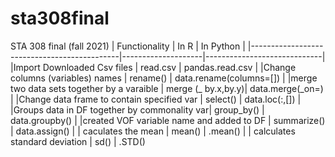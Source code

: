 # sta308final
STA 308 final (fall 2021)
| Functionality                               | In R               | In Python                   |
|---------------------------------------------|--------------------|-----------------------------|
|Import Downloaded Csv files                  | read.csv           | pandas.read.csv             |
|Change columns (variables) names             | rename()           | data.rename(columns=[])     |
|merge two data sets together by a varaible   | merge (_ by.x,by.y)| data.merge(_on=)            |
|Change data frame to contain specified var   | select()           | data.loc(:,[])              |
|Groups data in DF together by commonality var| group_by()         | data.groupby()              |
|created VOF variable name and added to DF    | summarize()        | data.assign()               |
| caculates the mean                          | mean()             | .mean()                     |
| calculates standard deviation               | sd()               | .STD()

